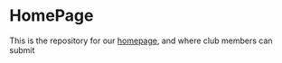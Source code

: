 # HomePage

This is the repository for our [homepage](https://hhs-coding-club.github.io/homepage), and where club members can submit 